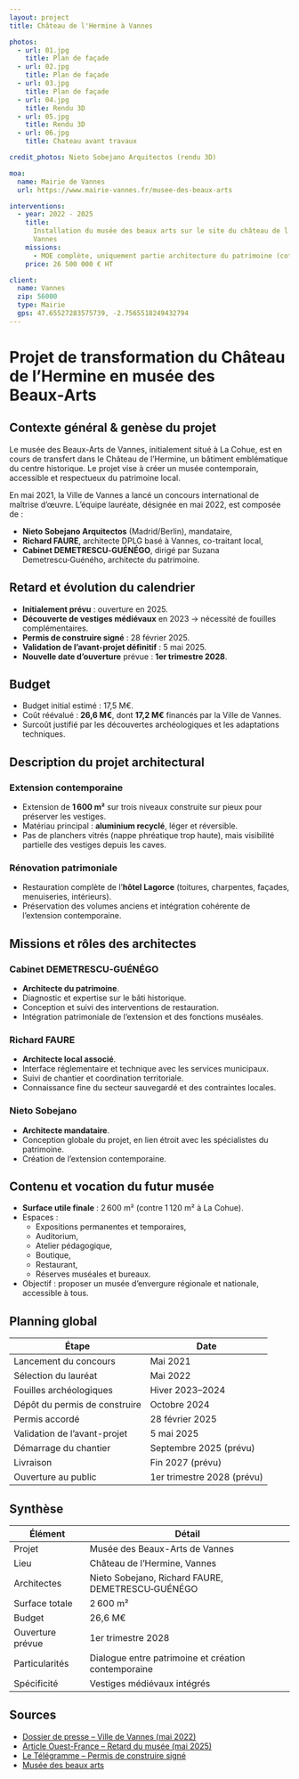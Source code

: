 ```yaml
---
layout: project
title: Château de l'Hermine à Vannes

photos:
  - url: 01.jpg
    title: Plan de façade
  - url: 02.jpg
    title: Plan de façade
  - url: 03.jpg
    title: Plan de façade
  - url: 04.jpg
    title: Rendu 3D
  - url: 05.jpg
    title: Rendu 3D
  - url: 06.jpg
    title: Chateau avant travaux

credit_photos: Nieto Sobejano Arquitectos (rendu 3D)

moa:
  name: Mairie de Vannes
  url: https://www.mairie-vannes.fr/musee-des-beaux-arts

interventions:
  - year: 2022 - 2025
    title:
      Installation du musée des beaux arts sur le site du château de l'Hermine à
      Vannes
    missions:
      - MOE complète, uniquement partie architecture du patrimoine (cotraitant).
    price: 26 500 000 € HT

client:
  name: Vannes
  zip: 56000
  type: Mairie
  gps: 47.65527283575739, -2.7565518249432794
---
```


# Projet de transformation du Château de l’Hermine en musée des Beaux‑Arts

## Contexte général & genèse du projet

Le musée des Beaux-Arts de Vannes, initialement situé à La Cohue, est en cours
de transfert dans le Château de l’Hermine, un bâtiment emblématique du centre
historique. Le projet vise à créer un musée contemporain, accessible et
respectueux du patrimoine local.

En mai 2021, la Ville de Vannes a lancé un concours international de maîtrise
d’œuvre. L’équipe lauréate, désignée en mai 2022, est composée de :

- **Nieto Sobejano Arquitectos** (Madrid/Berlin), mandataire,
- **Richard FAURE**, architecte DPLG basé à Vannes, co-traitant local,
- **Cabinet DEMETRESCU‑GUÉNÉGO**, dirigé par Suzana Demetrescu‑Guéného,
  architecte du patrimoine.

## Retard et évolution du calendrier

- **Initialement prévu** : ouverture en 2025.
- **Découverte de vestiges médiévaux** en 2023 → nécessité de fouilles
  complémentaires.
- **Permis de construire signé** : 28 février 2025.
- **Validation de l’avant-projet définitif** : 5 mai 2025.
- **Nouvelle date d’ouverture** prévue : **1er trimestre 2028**.

## Budget

- Budget initial estimé : 17,5 M€.
- Coût réévalué : **26,6 M€**, dont **17,2 M€** financés par la Ville de Vannes.
- Surcoût justifié par les découvertes archéologiques et les adaptations
  techniques.

## Description du projet architectural

### Extension contemporaine

- Extension de **1 600 m²** sur trois niveaux construite sur pieux pour
  préserver les vestiges.
- Matériau principal : **aluminium recyclé**, léger et réversible.
- Pas de planchers vitrés (nappe phréatique trop haute), mais visibilité
  partielle des vestiges depuis les caves.

### Rénovation patrimoniale

- Restauration complète de l’**hôtel Lagorce** (toitures, charpentes, façades,
  menuiseries, intérieurs).
- Préservation des volumes anciens et intégration cohérente de l’extension
  contemporaine.

## Missions et rôles des architectes

### Cabinet DEMETRESCU‑GUÉNÉGO

- **Architecte du patrimoine**.
- Diagnostic et expertise sur le bâti historique.
- Conception et suivi des interventions de restauration.
- Intégration patrimoniale de l’extension et des fonctions muséales.

### Richard FAURE

- **Architecte local associé**.
- Interface réglementaire et technique avec les services municipaux.
- Suivi de chantier et coordination territoriale.
- Connaissance fine du secteur sauvegardé et des contraintes locales.

### Nieto Sobejano

- **Architecte mandataire**.
- Conception globale du projet, en lien étroit avec les spécialistes du
  patrimoine.
- Création de l’extension contemporaine.

## Contenu et vocation du futur musée

- **Surface utile finale** : 2 600 m² (contre 1 120 m² à La Cohue).
- Espaces :
  - Expositions permanentes et temporaires,
  - Auditorium,
  - Atelier pédagogique,
  - Boutique,
  - Restaurant,
  - Réserves muséales et bureaux.
- Objectif : proposer un musée d’envergure régionale et nationale, accessible à
  tous.

## Planning global

| Étape                         | Date                       |
| ----------------------------- | -------------------------- |
| Lancement du concours         | Mai 2021                   |
| Sélection du lauréat          | Mai 2022                   |
| Fouilles archéologiques       | Hiver 2023–2024            |
| Dépôt du permis de construire | Octobre 2024               |
| Permis accordé                | 28 février 2025            |
| Validation de l’avant-projet  | 5 mai 2025                 |
| Démarrage du chantier         | Septembre 2025 (prévu)     |
| Livraison                     | Fin 2027 (prévu)           |
| Ouverture au public           | 1er trimestre 2028 (prévu) |

## Synthèse

| Élément          | Détail                                              |
| ---------------- | --------------------------------------------------- |
| Projet           | Musée des Beaux-Arts de Vannes                      |
| Lieu             | Château de l’Hermine, Vannes                        |
| Architectes      | Nieto Sobejano, Richard FAURE, DEMETRESCU‑GUÉNÉGO   |
| Surface totale   | 2 600 m²                                            |
| Budget           | 26,6 M€                                             |
| Ouverture prévue | 1er trimestre 2028                                  |
| Particularités   | Dialogue entre patrimoine et création contemporaine |
| Spécificité      | Vestiges médiévaux intégrés                         |

## Sources

- [Dossier de presse – Ville de Vannes (mai 2022)](https://www.mairie-vannes.fr/sites/default/files/2022-05/Dossier%20de%20presse%20Laur%C3%A9at%20Mus%C3%A9e_0.pdf)
- [Article Ouest-France – Retard du musée (mai 2025)](https://www.ouest-france.fr/bretagne/vannes-56000/retarde-de-deux-ans-le-nouveau-musee-des-beaux-arts-a-vannes-enfin-sur-les-rails-98cca696-29a6-11f0-b7b8-37276f4d776e)
- [Le Télégramme – Permis de construire signé](https://www.letelegramme.fr/morbihan/vannes-56000/le-permis-de-construire-du-futur-musee-des-beaux-arts-de-vannes-signe-6772518.php)
- [Musée des beaux arts](https://www.mairie-vannes.fr/musee-des-beaux-arts)
